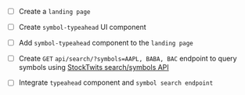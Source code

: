 - [ ] Create a `landing page`

- [ ] Create `symbol-typeahead` UI component

- [ ] Add `symbol-typeahead` component to the `landing page`

- [ ] Create `GET` `api/search/?symbols=AAPL, BABA, BAC` endpoint to query symbols using [StockTwits search/symbols API](https://api.stocktwits.com/developers/docs/api#search-symbols-docs)



- [ ] Integrate `typeahead` component and `symbol search endpoint`
